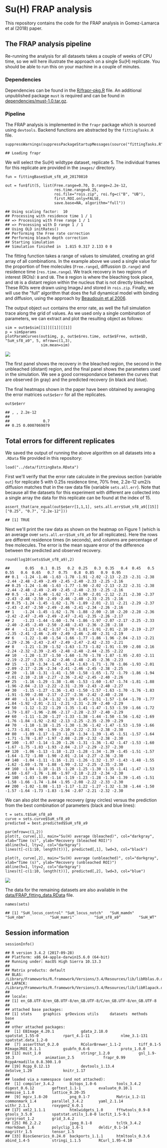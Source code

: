 Su(H) FRAP analysis
===================

This repository contains the code for the FRAP analysis in Gomez-Lamarca
et al (2018) paper.

The FRAP analysis pipeline
--------------------------

Re-running the analysis for all datasets takes a couple of weeks of CPU
time, so we will here illustrate the approach on a single Su(H)
replicate. You should be able to run this on your machine in a couple of
minutes.

### Dependencies

Dependencies can be found in the [R/frapr-pkg.R](R/frapr-pkg.R) file. An
additional unpublished package `must` is required and can be found in
[dependencies/must-1.0.tar.gz](dependencies/must-1.0.tar.gz).

### Pipeline

The FRAP analysis is implemented in the `frapr` package which is sourced
using `devtools`. Backend functions are abstracted by the
`fittingTasks.R` file.

    suppressWarnings(suppressPackageStartupMessages(source("fittingTasks.R")))

    ## Loading frapr

We will select the Su(H) wildtype dataset, replicate 5. The individual
frames for this replicate are provided in the `images/` directory.

    fun = fittingBase$SuH_sf8_a9_20170810

    out = fun$fit(5, list(Free.range=0.70, D.range=2.2e-12, 
                          res.time.range=0.25,
                          roi.file="rois.zip", roi.fg=c("B", "UB"), 
                          first.ROI.only=FALSE,
                          save.base=NA, algorithm="full"))

    ## Using scaling factor:  10 
    ## Processing with residence time 1 / 1 
    ## => Processing with Free range 1 / 1 
    ## => Processing with D range 1 / 1 
    ## Using OLD initRates()
    ## Performing the Free rate correction
    ## Performing bleach depth correction
    ## Starting simulation
    ## Simulation finished in  1.815 0.317 2.133 0 0

The fitting function takes a range of values to simulated, creating an
grid array of all combinations. In the example above we used a single
value for the proportion of free molecules (`Free.range`), diffussion
(`D.range`) and residence time (`res.time.range`). We track recovery in
two regions of interest (ROIs): `B` and `UB`. The `B` region is where
the bleaching took place, and `UB` is a distant region within the
nucleus that is not directly bleached. These ROIs were drawn using
ImageJ and stored in `rois.zip`. Finally, we will use the "full"
algorithm that does the full dynamical model with binding and diffusion,
using the approach by [Beaudouin et al
2006](https://www.ncbi.nlm.nih.gov/pubmed/16387760).

The output object `out` contains the error rate, as well the full
simulation trace along the grid of values. As we used only a single
combination of parameters, we can extract and plot the resulting object
as follows:

    sim = out$e$sim[[1]][[1]][[1]]
    p = sim$params
    plotParamCurves(out$img, p, out$e$res.time, out$e$Free, out$e$D, "SuH_sf8_a9", 5, mfrow=c(1,3),
                    sim.mean=sim)

![](README_files/figure-markdown_strict/plotting-1.png)

The first panel shows the recovery in the bleached region, the second in
the unbleached (distant) region, and the final panel shows the
parameters used in the simulation. We see a good correspondance between
the curves that are observed (in gray) and the predicted recovery (in
black and blue).

The final heatmaps shown in the paper have been obtained by averaging
the error matrices `out$e$err` for all the replicates.

    out$e$err

    ## , , 2.2e-12
    ## 
    ##               0.7
    ## 0.25 0.0007069079

Total errors for different replicates
-------------------------------------

We saved the output of running the above algorithm on all datasets into
a `.RData` file provided in this repository:

    load("../data/fittingData.RData")

First we'll verify that the error rate calculate in the previous section
(variable `out`) for replicate 5 with 0.25s residence time, 70% free,
2.2e-12 um2/s diffusion matches that in the raw data file (variable
`sets.all.err`). Note that because all the datasets for this experiment
with different are collected into a single array the data for this
replicate can be found at the index of 15.

    assert_that(are_equal(out$e$err[1,1,1], sets.all.err$SuH_sf8_a9[[15]]["0.25", "0.7", "2.2e-12"]))

    ## [1] TRUE

Next we'll print the raw data as shown on the heatmap on Figure 1 (which
is an average over `sets.all.err$SuH_sf8_a9` for all replicates). Here
the rows are different residence times (in seconds), and columns are
percentage of free molecules. The error is the mean square error of the
difference between the predicted and observed recovery.

    round(log10(sets$SuH_sf8_a9),2)

    ##       0.05   0.1  0.15   0.2  0.25   0.3  0.35   0.4  0.45   0.5  0.55   0.6  0.65   0.7  0.75   0.8  0.85   0.9  0.95
    ## 0.1  -1.24 -1.46 -1.63 -1.78 -1.91 -2.02 -2.13 -2.23 -2.31 -2.38 -2.44 -2.48 -2.49 -2.49 -2.45 -2.40 -2.33 -2.25 -2.16
    ## 0.25 -1.24 -1.46 -1.63 -1.77 -1.90 -2.02 -2.13 -2.22 -2.31 -2.38 -2.44 -2.48 -2.49 -2.49 -2.45 -2.40 -2.33 -2.25 -2.16
    ## 0.5  -1.24 -1.46 -1.62 -1.77 -1.90 -2.01 -2.12 -2.21 -2.30 -2.37 -2.43 -2.48 -2.50 -2.49 -2.46 -2.40 -2.33 -2.25 -2.16
    ## 0.75 -1.24 -1.45 -1.62 -1.76 -1.89 -2.01 -2.11 -2.21 -2.29 -2.37 -2.43 -2.47 -2.50 -2.49 -2.46 -2.41 -2.34 -2.26 -2.16
    ## 1    -1.24 -1.45 -1.62 -1.76 -1.88 -2.00 -2.10 -2.20 -2.28 -2.36 -2.42 -2.47 -2.49 -2.49 -2.47 -2.41 -2.35 -2.26 -2.17
    ## 2    -1.23 -1.44 -1.60 -1.74 -1.86 -1.97 -2.07 -2.17 -2.25 -2.33 -2.40 -2.45 -2.49 -2.50 -2.48 -2.43 -2.36 -2.28 -2.18
    ## 4    -1.23 -1.42 -1.57 -1.70 -1.81 -1.91 -2.01 -2.10 -2.19 -2.27 -2.35 -2.41 -2.46 -2.49 -2.49 -2.46 -2.40 -2.31 -2.19
    ## 6    -1.22 -1.40 -1.54 -1.66 -1.77 -1.86 -1.96 -2.04 -2.13 -2.21 -2.29 -2.36 -2.43 -2.47 -2.49 -2.47 -2.42 -2.33 -2.21
    ## 8    -1.21 -1.39 -1.52 -1.63 -1.73 -1.82 -1.91 -1.99 -2.08 -2.16 -2.24 -2.32 -2.39 -2.45 -2.48 -2.48 -2.44 -2.35 -2.22
    ## 10   -1.20 -1.37 -1.50 -1.60 -1.70 -1.78 -1.87 -1.95 -2.03 -2.11 -2.19 -2.27 -2.35 -2.42 -2.46 -2.48 -2.45 -2.36 -2.23
    ## 15   -1.19 -1.34 -1.45 -1.54 -1.63 -1.71 -1.78 -1.86 -1.93 -2.01 -2.09 -2.17 -2.26 -2.34 -2.41 -2.46 -2.45 -2.38 -2.25
    ## 20   -1.18 -1.31 -1.41 -1.50 -1.58 -1.65 -1.72 -1.79 -1.86 -1.94 -2.01 -2.10 -2.18 -2.27 -2.36 -2.42 -2.45 -2.40 -2.26
    ## 25   -1.16 -1.29 -1.38 -1.46 -1.53 -1.60 -1.67 -1.74 -1.81 -1.88 -1.96 -2.04 -2.13 -2.22 -2.31 -2.39 -2.43 -2.40 -2.27
    ## 30   -1.15 -1.27 -1.36 -1.43 -1.50 -1.57 -1.63 -1.70 -1.76 -1.83 -1.91 -1.99 -2.08 -2.17 -2.27 -2.36 -2.42 -2.40 -2.28
    ## 40   -1.14 -1.24 -1.32 -1.39 -1.45 -1.51 -1.57 -1.64 -1.70 -1.77 -1.84 -1.92 -2.01 -2.11 -2.21 -2.31 -2.39 -2.40 -2.29
    ## 50   -1.12 -1.22 -1.29 -1.35 -1.41 -1.47 -1.53 -1.59 -1.66 -1.72 -1.79 -1.87 -1.96 -2.06 -2.17 -2.28 -2.37 -2.40 -2.29
    ## 60   -1.11 -1.20 -1.27 -1.33 -1.38 -1.44 -1.50 -1.56 -1.62 -1.69 -1.76 -1.84 -1.92 -2.02 -2.13 -2.25 -2.35 -2.39 -2.29
    ## 70   -1.10 -1.18 -1.25 -1.30 -1.36 -1.42 -1.47 -1.53 -1.59 -1.66 -1.73 -1.81 -1.90 -1.99 -2.10 -2.22 -2.33 -2.38 -2.30
    ## 80   -1.09 -1.17 -1.23 -1.29 -1.34 -1.39 -1.45 -1.51 -1.57 -1.64 -1.71 -1.78 -1.87 -1.97 -2.08 -2.20 -2.32 -2.38 -2.30
    ## 100  -1.07 -1.14 -1.20 -1.26 -1.31 -1.36 -1.42 -1.47 -1.53 -1.60 -1.67 -1.75 -1.83 -1.93 -2.04 -2.17 -2.29 -2.37 -2.30
    ## 120  -1.06 -1.13 -1.18 -1.23 -1.28 -1.34 -1.39 -1.45 -1.51 -1.57 -1.64 -1.72 -1.80 -1.90 -2.01 -2.14 -2.27 -2.36 -2.30
    ## 140  -1.04 -1.11 -1.16 -1.21 -1.26 -1.32 -1.37 -1.43 -1.48 -1.55 -1.62 -1.69 -1.78 -1.88 -1.99 -2.12 -2.25 -2.35 -2.30
    ## 160  -1.04 -1.10 -1.15 -1.20 -1.25 -1.30 -1.35 -1.41 -1.47 -1.53 -1.60 -1.67 -1.76 -1.86 -1.97 -2.10 -2.23 -2.34 -2.30
    ## 180  -1.03 -1.09 -1.14 -1.19 -1.23 -1.28 -1.34 -1.39 -1.45 -1.51 -1.58 -1.66 -1.74 -1.84 -1.95 -2.08 -2.22 -2.33 -2.30
    ## 200  -1.02 -1.08 -1.13 -1.17 -1.22 -1.27 -1.32 -1.38 -1.44 -1.50 -1.57 -1.64 -1.73 -1.83 -1.94 -2.07 -2.21 -2.32 -2.30

We can also plot the average recovery (gray circles) versus the
prediction from the best combination of parameters (black and blue
lines):

    t = sets.t$SuH_sf8_a9
    curve = sets.curve$SuH_sf8_a9
    predicted = best.predicted$SuH_sf8_a9

    par(mfrow=c(1,2))
    plot(t, curve[,1], main="Su(H) average (bleached)", col="darkgray", xlab="Time (s)", ylab="Recovery (bleached ROI)")
    abline(h=1, lty=2, col="darkgray")
    lines(t[-c(1:10, length(t))], predicted[,1], lwd=3, col="black")

    plot(t, curve[,2], main="Su(H) average (unbleached)", col="darkgray", xlab="Time (s)", ylab="Recovery (unbleached ROI)")
    abline(h=1, lty=2, col="darkgray")
    lines(t[-c(1:10, length(t))], predicted[,2], lwd=3, col="blue")

![](README_files/figure-markdown_strict/plot-recovery-1.png)

The data for the remaining datasets are also available in the
[data/FRAP\_fitting\_data.RData](data/FRAP_fitting_data.RData) file.

    names(sets)

    ## [1] "SuH_locus_control" "SuH_locus_notch"   "SuH_mamdn"         "SuH_nbm"           "SuH_mamri"         "SuH_sf8_a9"        "SuH_WT"

Session information
-------------------

    sessionInfo()

    ## R version 3.4.2 (2017-09-28)
    ## Platform: x86_64-apple-darwin15.6.0 (64-bit)
    ## Running under: macOS High Sierra 10.13.3
    ## 
    ## Matrix products: default
    ## BLAS: /Library/Frameworks/R.framework/Versions/3.4/Resources/lib/libRblas.0.dylib
    ## LAPACK: /Library/Frameworks/R.framework/Versions/3.4/Resources/lib/libRlapack.dylib
    ## 
    ## locale:
    ## [1] en_GB.UTF-8/en_GB.UTF-8/en_GB.UTF-8/C/en_GB.UTF-8/en_GB.UTF-8
    ## 
    ## attached base packages:
    ## [1] stats     graphics  grDevices utils     datasets  methods   base     
    ## 
    ## other attached packages:
    ##  [1] EBImage_4.20.1            gdata_2.18.0              spatstat_1.55-0           rpart_4.1-11              nlme_3.1-131              spatstat.data_1.2-0      
    ##  [7] assertthat_0.2.0          RColorBrewer_1.1-2        tiff_0.1-5                RImageJROI_0.1.1          gsubfn_0.6-6              proto_1.0.0              
    ## [13] must_1.0                  stringr_1.2.0             gsl_1.9-10.3              animation_2.5             frapr_0.99                RcppArmadillo_0.8.300.1.0
    ## [19] Rcpp_0.12.13              devtools_1.13.4           deSolve_1.20              knitr_1.17               
    ## 
    ## loaded via a namespace (and not attached):
    ##  [1] compiler_3.4.2       bitops_1.0-6         tools_3.4.2          digest_0.6.12        goftest_1.1-1        evaluate_0.10.1      memoise_1.1.0        lattice_0.20-35     
    ##  [9] mgcv_1.8-20          png_0.1-7            Matrix_1.2-11        commonmark_1.4       parallel_3.4.2       yaml_2.1.14          withr_2.1.1          roxygen2_6.0.1      
    ## [17] xml2_1.1.1           htmlwidgets_1.0      fftwtools_0.9-8      gtools_3.5.0         spatstat.utils_1.8-0 locfit_1.5-9.1       rprojroot_1.2        grid_3.4.2          
    ## [25] R6_2.2.2             jpeg_0.1-8           tcltk_3.4.2          rmarkdown_1.6        polyclip_1.6-1       deldir_0.1-14        magrittr_1.5         tensor_1.5          
    ## [33] BiocGenerics_0.24.0  backports_1.1.1      htmltools_0.3.6      abind_1.4-5          stringi_1.1.5        RCurl_1.95-4.10
